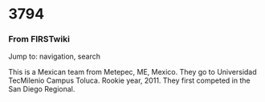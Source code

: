 

# 3794

### From FIRSTwiki

Jump to: navigation, search

This is a Mexican team from Metepec, ME, Mexico. They go to Universidad
TecMilenio Campus Toluca. Rookie year, 2011. They first competed in the San
Diego Regional.

